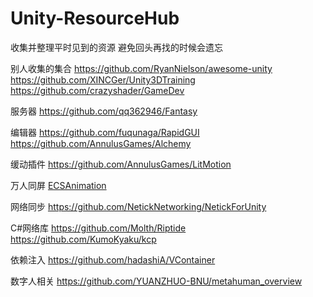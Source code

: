 # Unity-ResourceHub
收集并整理平时见到的资源 避免回头再找的时候会遗忘

别人收集的集合
https://github.com/RyanNielson/awesome-unity
https://github.com/XINCGer/Unity3DTraining
https://github.com/crazyshader/GameDev

服务器
https://github.com/qq362946/Fantasy

编辑器
https://github.com/fuqunaga/RapidGUI
https://github.com/AnnulusGames/Alchemy

缓动插件
https://github.com/AnnulusGames/LitMotion

万人同屏
[ECSAnimation](https://github.com/MrLiuYX/ECSAnimation)

网络同步
https://github.com/NetickNetworking/NetickForUnity

C#网络库
https://github.com/Molth/Riptide
https://github.com/KumoKyaku/kcp

依赖注入
https://github.com/hadashiA/VContainer

数字人相关
https://github.com/YUANZHUO-BNU/metahuman_overview

